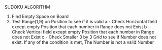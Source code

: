 SUDOKU ALGORITHM

1) Find Empty Space on Board 
2) Test Range(1,9) on Position to see if it is valid
    a - Check Horizontal field except empty Position that each number in Range does not Exist
    b - Check Vertical field except empty Position that each number in Range does not Exist
    c - Check Smaller 3 by 3 Grid  to see if Number does not exist.
    If any of the condition is met, The Number is not a valid Number